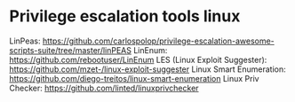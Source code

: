 # Privilege escalation tools linux

LinPeas: https://github.com/carlospolop/privilege-escalation-awesome-scripts-suite/tree/master/linPEAS LinEnum: https://github.com/rebootuser/LinEnum LES (Linux Exploit Suggester): https://github.com/mzet-/linux-exploit-suggester Linux Smart Enumeration: https://github.com/diego-treitos/linux-smart-enumeration Linux Priv Checker: https://github.com/linted/linuxprivchecker

